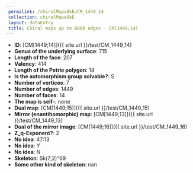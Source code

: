```yaml
--- 
 permalink: /chiralMaps6kE/CM_1449_14 
 collection: chiralMaps6kE
 layout: dataEntry
 title: Chiral maps up to 6000 edges - CM[1449;14]
---
```


- **ID**: [CM[1449;14]]({{ site.url }}/test/CM_1449_14)
- **Genus of the underlying surface**: 715
- **Length of the face**: 207
- **Valency**: 414
- **Length of the Petrie polygon**: 14
- **Is the automorphism group solvable?**: S
- **Number of vertices**: 7
- **Number of edges**: 1449
- **Number of faces**: 14
- **The map is self-**: none
- **Dual map**: [CM[1449;15]]({{ site.url }}/test/CM_1449_15)
- **Mirror (enantihomorphic) map**: [CM[1449;13]]({{ site.url }}/test/CM_1449_13)
- **Dual of the mirror image**: [CM[1449;16]]({{ site.url }}/test/CM_1449_16)
- **Z_q-Exponent?**: 2
- **No idea**:  47:13
- **No idea**: Y
- **No idea**: N
- **Skeleton**: Sk(7;2)^69
- **Some other kind of skeleton**: nan
